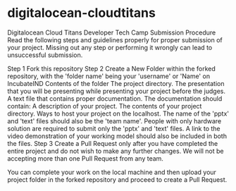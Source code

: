 # digitalocean-cloudtitans
Digitalocean Cloud Titans Developer Tech Camp
Submission Procedure
Read the following steps and guidelines properly for proper submission of your project. Missing out any step or performing it wrongly can lead to unsuccessful submission.

Step 1
Fork this repository
Step 2
Create a New Folder within the forked repository, with the 'folder name' being your 'username' or 'Name' on IncubateIND
Contents of the folder
The project directory.
The presentation that you will be presenting while presenting your project before the judges.
A text file that contains proper documentation. The documentation should contain:
A description of your project.
The contents of your project directory.
Ways to host your project on the localhost.
The name of the 'pptx' and 'text' files should also be the 'team name'.
People with only hardware solution are required to submit only the 'pptx' and 'text' files. A link to the video demonstration of your working model should also be included in both the files.
Step 3
Create a Pull Request only after you have completed the entire project and do not wish to make any further changes. We will not be accepting more than one Pull Request from any team.

You can complete your work on the local machine and then upload your project folder in the forked repository and proceed to create a Pull Request.
